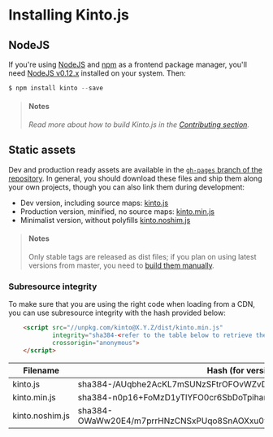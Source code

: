 # Installing Kinto.js

## NodeJS

If you're using [NodeJS](https://nodejs.org) and [npm](https://www.npmjs.com/) as a frontend package manager, you'll need [NodeJS v0.12.x](https://nodejs.org/download/) installed on your system. Then:

```js
$ npm install kinto --save
```

> #### Notes
>
> *Read more about how to build Kinto.js in the [Contributing section](contributing.md).*

## Static assets

Dev and production ready assets are available in the [`gh-pages` branch of the repository](https://github.com/Kinto/kinto.js/tree/gh-pages). In general, you should download these files and ship them along your own projects, though you can also link them during development:

- Dev version, including source maps: [kinto.js](http://unpkg.com/kinto/dist/kinto.js)
- Production version, minified, no source maps: [kinto.min.js](http://unpkg.com/kinto/dist/kinto.min.js)
- Minimalist version, without polyfills [kinto.noshim.js](http://unpkg.com/kinto/dist/kinto.noshim.js)

> #### Notes
>
> Only stable tags are released as dist files; if you plan on using latest versions from master, you need to [build them manually](contributing.md#generating-dist-files).


### Subresource integrity

To make sure that you are using the right code when loading from a CDN, you can use subresource
integrity with the hash provided below:

```html
    <script src="//unpkg.com/kinto@X.Y.Z/dist/kinto.min.js"
            integrity="sha384-<refer to the table below to retrieve the proper hash>"
            crossorigin="anonymous">
    </script>
```

| Filename                | Hash (for version 5.0.0)                                                |
|-------------------------|-------------------------------------------------------------------------|
| kinto.js                | sha384-/AUqbhe2AcKL7mSUNzSFtrOFOvWZvDE9m6r+geXojMliea5UsSOULA/ZiFqeTH0w |
| kinto.min.js            | sha384-n0p16+FoMzD1yTlYFO0cr6SbDoTpihanJIAE1iaTe+PoqAsuPWwMR/yB1cqPZA5q |
| kinto.noshim.js         | sha384-OWaWw20E4/m7prrHNzCNSxPUqo8SnAOXxu0wV/MW4HcL03D0hSTYiY7eMgpdFT/f |
